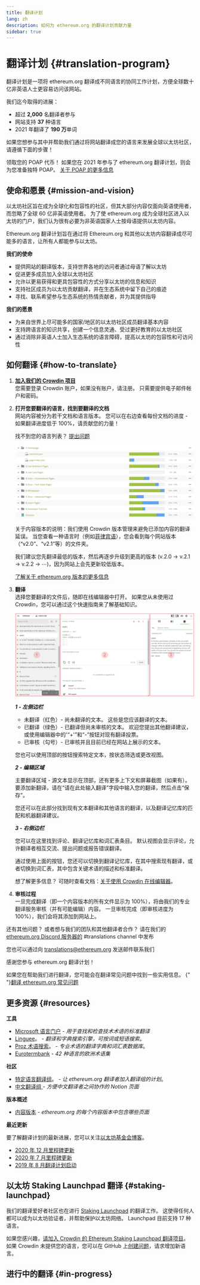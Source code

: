 ```yaml
---
title: 翻译计划
lang: zh
description: 如何为 ethereum.org 的翻译计划贡献力量
sidebar: true
---
```


# 翻译计划 {#translation-program}

翻译计划是一项将 ethereum.org 翻译成不同语言的协同工作计划，方便全球数十亿非英语人士更容易访问该网站。

我们迄今取得的进展：

- 超过 **2,000** 名翻译者参与
- 网站支持 **37** 种语言
- 2021 年翻译了 **190 万**单词

如果您想参与其中并帮助我们通过将网站翻译成您的语言来发展全球以太坊社区，请遵循下面的步骤！

<InfoBanner shouldCenter emoji=":tada:">
  领取您的 POAP 代币！ 如果您在 2021 年参与了 ethereum.org 翻译计划，则会为您准备独特 POAP。
  <a href="https://ethereum.org/en/contributing/#poap">关于 POAP 的更多信息</a>
</InfoBanner>

## 使命和愿景 {#mission-and-vision}

以太坊社区旨在成为全球化和包容性的社区，但其大部分内容仅面向英语使用者，而忽略了全球 60 亿非英语使用者。 为了使 ethereum.org 成为全球社区进入以太坊的门户，我们认为很有必要为非英语国家人士按母语提供以太坊内容。

Ethereum.org 翻译计划旨在通过将 Ethereum.org 和其他以太坊内容翻译成尽可能多的语言，让所有人都能参与以太坊。

**我们的使命**

- 提供网站的翻译版本，支持世界各地的访问者通过母语了解以太坊
- 促进更多成员加入全球以太坊社区
- 允许以更易获得和更具包容性的方式分享以太坊的信息和知识
- 支持社区成员为以太坊贡献翻译，并在生态系统中留下自己的痕迹
- 寻找、联系希望参与生态系统的热情贡献者，并为其提供指导

**我们的愿景**

- 为来自世界上尽可能多的国家/地区的以太坊社区成员翻译基本内容
- 支持跨语言的知识共享，创建一个信息灵通、受过更好教育的以太坊社区
- 通过消除非英语人士加入生态系统的语言障碍，提高以太坊的包容性和可访问性

## 如何翻译 {#how-to-translate}

1. **[加入我们的 Crowdin 项目](https://crowdin.com/project/ethereum-org/invite)**  
   您需要登录 Crowdin 账户，如果没有账户，请注册。 只需要提供电子邮件帐户和密码。

2. **打开您要翻译的语言，找到要翻译的文档**  
   网站内容被分为若干文档和语言版本。 您可以在右边查看每份文档的进度 - 如果翻译进度低于 100%，请贡献您的力量！

   找不到您的语言列表？ [提出问题](https://github.com/ethereum/ethereum-org-website/issues/new/choose)

   ![Crowdin 上已翻译和未翻译的文件](../../../../contributing/translation-program/crowdin-files.png)

   关于内容版本的说明：我们使用 Crowdin 版本管理来避免已添加内容的翻译延误。 当您查看一种语言时（例如[菲律宾语](https://crowdin.com/project/ethereum-org/fil#)），您会看到每个网站版本（“v2.0”、“v2.1”等）的文件夹。

   我们建议您先翻译最低的版本，然后再逐步升级到更高的版本 (v.2.0 → v.2.1 → v.2.2 → ⋯)，因为网站上会先更新较低版本。

   [了解关于 ethereum.org 版本的更多信息](/en/contributing/translation-program/content-versions/)

3. **翻译**  
   选择您要翻译的文件后，随即在线编辑器中打开。 如果您从未使用过 Crowdin，您可以通过这个快速指南来了解基础知识。

   ![Crowdin 在线编辑器](../../../../contributing/translation-program/online-editor.png)

   **_1 - 左侧边栏_**

   - 未翻译（红色）- 尚未翻译的文本。 这些是您应该翻译的文本。
   - 已翻译（绿色）- 已翻译但尚未审核的文本。 欢迎您提出其他翻译建议，或使用编辑器中的'“+'”和“-”按钮对现有翻译投票。
   - 已审核（勾号）- 已审核并且目前已经在网站上展示的文本。

   您也可以使用顶部的按钮搜索特定文本，按状态筛选或更改视图。

   **_2 - 编辑区域_**

   主要翻译区域 - 源文本显示在顶部，还有更多上下文和屏幕截图（如果有）。 要添加新翻译，请在“请在此处输入翻译”字段中输入您的翻译，然后点击“保存”。

   您还可以在此部分找到现有文本翻译和其他语言的翻译，以及翻译记忆库的匹配和机器翻译建议。

   **_3 - 右侧边栏_**

   您可以在这里找到评论、翻译记忆库和词汇表条目。 默认视图会显示评论，允许翻译者相互交流、提出问题或报告错误翻译。

   通过使用上面的按钮，您还可以切换到翻译记忆库，在其中搜索现有翻译，或者切换到词汇表，其中包含关键术语的描述和标准翻译。

   想了解更多信息？ 可随时查看文档：[关于使用 Crowdin 在线编辑器](https://support.crowdin.com/online-editor/)。

4. **审核过程**  
   一旦完成翻译（即一个内容版本的所有文件显示为 100%），将由我们的专业翻译服务审核（并有可能编辑）内容。 一旦审核完成（即审核进度为 100%），我们会将其添加到网站上。

还有其他问题？ 或者想与我们的团队和其他翻译者合作？ 请在我们的 [ethereum.org Discord 服务器的](https://discord.gg/6WX7E97) #translations channel 中发布

您也可以通过向 translations@ethereum.org 发送邮件联系我们

感谢您参与 ethereum.org 翻译计划！

<InfoBanner shouldCenter emoji=":information_source:">
  如果您在帮助我们进行翻译，您可能会在翻译常见问题中找到一些实用信息。 
  {" "}<a href="/en/contributing/translation-program/faq/">翻译 ethereum.org 常见问题</a>
</InfoBanner>

## 更多资源 {#resources}

**工具**

- [Microsoft 语言门户](https://www.microsoft.com/en-us/language) _- 用于查找和检查技术术语的标准翻译_
- [Linguee](https://www.linguee.com/)。 _- 翻译和字典搜索引擎，可按词或短语搜索_。
- [Proz 术语搜索](https://www.proz.com/search/)。 _- 专业术语的翻译字典和词汇表数据库_。
- [Eurotermbank](https://www.eurotermbank.com/) _- 42 种语言的欧洲术语集_

**社区**

- [特定语言翻译组](https://discord.gg/6WX7E97)。 _- 让 ethereum.org 翻译者加入翻译组的计划_。
- [中文翻译组 ](https://www.notion.so/Ethereum-org-05375fe0a94c4214acaf90f42ba40171) _- 方便中文翻译者之间协作的 Notion 页面_

**版本概述**

- [内容版本](/contributing/translation-program/content-versions/) _- ethereum.org 的每个内容版本中包含哪些页面_

**最近更新**

要了解翻译计划的最新进展，您可以关注[以太坊基金会博客](https://blog.ethereum.org/)。

- [2020 年 12 月里程碑更新](https://blog.ethereum.org/2020/12/21/translation-program-milestones-updates-20/)
- [2020 年 7 月里程碑更新](https://blog.ethereum.org/2020/07/29/ethdotorg-translation-milestone/)
- [2019 年 8 月翻译计划启动](https://blog.ethereum.org/2019/08/20/translating-ethereum-for-our-global-community/)

## 以太坊 Staking Launchpad 翻译 {#staking-launchpad}

我们的翻译爱好者社区也在进行 [Staking Launchpad](https://launchpad.ethereum.org/en/) 的翻译工作。 这使得任何人都可以成为以太坊验证者，并帮助保护以太坊网络。 Launchpad 目前支持 17 种语言。

如果您感兴趣，[请加入 Crowdin 的 Ethereum Staking Launchpad 翻译项目](https://crowdin.com/project/ethereum-staking-launchpad)。 如果 Crowdin 未提供您的语言，您可以在 GitHub 上[创建问题](https://github.com/ethereum/staking-launchpad/issues/new)，请求增加新语言。

## 进行中的翻译 {#in-progress}

<TranslationsInProgress />
